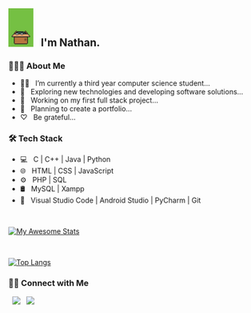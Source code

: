 <h2> <img src="https://github.com/nathanlao/nathanlao/blob/main/giphy.gif" width="50"> &nbsp I'm Nathan.</h2> 





<h3> 👨🏻‍💻 About Me </h3>

- 👨‍🎓 &nbsp; I’m currently a third year computer science student...
- 🤔 &nbsp; Exploring new technologies and developing software solutions...
- 🌱 &nbsp; Working on my first full stack project...
- 🚴‍ &nbsp; Planning to create a portfolio...
- ♡ &nbsp; Be grateful...

<h3>🛠 Tech Stack</h3>

- 💻 &nbsp; C | C++ | Java | Python 
- 🌐 &nbsp; HTML | CSS | JavaScript
- ⚙️ &nbsp; PHP | SQL
- 🛢 &nbsp; MySQL | Xampp
- 🔧 &nbsp; Visual Studio Code | Android Studio | PyCharm | Git

<br>

[![My Awesome Stats](https://awesome-github-stats.azurewebsites.net/user-stats/nathanlao?cardType=level&Text=D3D3D3&Background=130F40&Title=7A7ADB&Ring=7A7ADB)](https://git.io/awesome-stats-card)

</br>

[![Top Langs](https://github-readme-stats.vercel.app/api/top-langs/?username=nathanlao&layout=compact&line_height=20&title_color=7A7ADB&text_color=D3D3D3&bg_color=0,000000,130F40)](https://github.com/anuraghazra/github-readme-stats)

<h3> 🤝🏻 Connect with Me </h3>

<p align="left">
&nbsp; <a href="https://www.instagram.com/nathanloaaa/" target="_blank" rel="noopener noreferrer"><img src="https://img.icons8.com/plasticine/100/000000/instagram-new.png" width="50" /></a>  
&nbsp; <a href="mailto:laoguanhua1015@gmail.com" target="_blank" rel="noopener noreferrer"><img src="https://img.icons8.com/plasticine/100/000000/gmail.png"  width="50" /></a>
</p>
